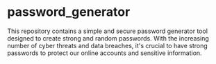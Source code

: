 # password_generator
This repository contains a simple and secure password generator tool designed to create strong and random passwords. With the increasing number of cyber threats and data breaches, it's crucial to have strong passwords to protect our online accounts and sensitive information. 
